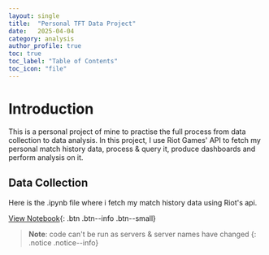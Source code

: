 ```yaml
---
layout: single
title:  "Personal TFT Data Project"
date:   2025-04-04
category: analysis
author_profile: true
toc: true
toc_label: "Table of Contents"
toc_icon: "file"
---
```


# Introduction
This is a personal project of mine to practise the full process from data collection to data analysis. 
In this project, I use Riot Games' API to fetch my personal match history data, process & query it, produce dashboards and perform analysis on it.

## Data Collection
Here is the .ipynb file where i fetch my match history data using Riot's api. 

[View Notebook](https://nbviewer.org/github/meng-kiat/My-jupyter-notebooks/blob/main/TFT_Data.ipynb){: .btn .btn--info .btn--small}

> **Note**: code can't be run as servers & server names have changed
{: .notice .notice--info}